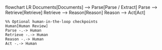 flowchart LR
    Documents[Documents] --> Parse[Parse / Extract]
    Parse --> Retrieve[Retrieve]
    Retrieve --> Reason[Reason]
    Reason --> Act[Act]

    %% Optional human-in-the-loop checkpoints
    Human[Human Review]
    Parse -.-> Human
    Retrieve -.-> Human
    Reason -.-> Human
    Act -.-> Human
